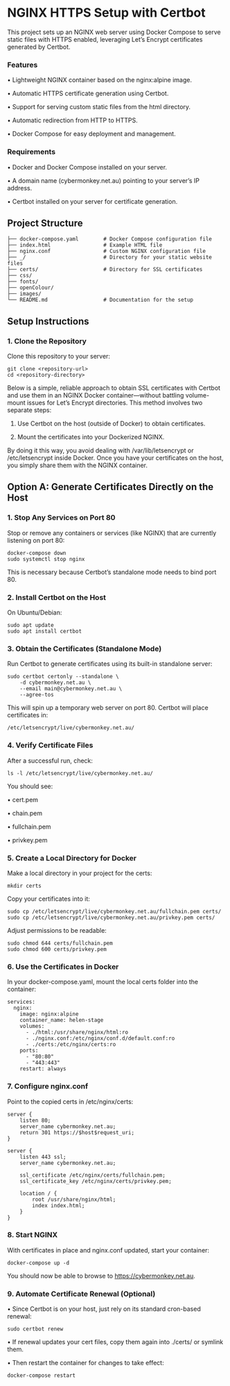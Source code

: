 # NGINX HTTPS Setup with Certbot

This project sets up an NGINX web server using Docker Compose to serve static files with HTTPS enabled, leveraging Let’s Encrypt certificates generated by Certbot.

### Features

• Lightweight NGINX container based on the nginx:alpine image.

• Automatic HTTPS certificate generation using Certbot.

• Support for serving custom static files from the html directory.

• Automatic redirection from HTTP to HTTPS.

• Docker Compose for easy deployment and management.
 

### Requirements

• Docker and Docker Compose installed on your server.
 
• A domain name (cybermonkey.net.au) pointing to your server’s IP address.
 
• Certbot installed on your server for certificate generation.

 

## Project Structure

```
├── docker-compose.yaml        # Docker Compose configuration file
├── index.html                 # Example HTML file
├── nginx.conf                 # Custom NGINX configuration file
├── _/                         # Directory for your static website files
├── certs/                     # Directory for SSL certificates
├── css/
├── fonts/
├── openColour/
├── images/
└── README.md                  # Documentation for the setup
```
## Setup Instructions

### 1. Clone the Repository

Clone this repository to your server:
```
git clone <repository-url>
cd <repository-directory>
```

Below is a simple, reliable approach to obtain SSL certificates with Certbot and use them in an NGINX Docker container—without battling volume-mount issues for Let’s Encrypt directories. This method involves two separate steps:
1.	Use Certbot on the host (outside of Docker) to obtain certificates.

2.	Mount the certificates into your Dockerized NGINX.

By doing it this way, you avoid dealing with /var/lib/letsencrypt or /etc/letsencrypt inside Docker. Once you have your certificates on the host, you simply share them with the NGINX container.

## Option A: Generate Certificates Directly on the Host
### 1.	Stop Any Services on Port 80
Stop or remove any containers or services (like NGINX) that are currently listening on port 80:
```
docker-compose down
sudo systemctl stop nginx
```
This is necessary because Certbot’s standalone mode needs to bind port 80.

### 2.	Install Certbot on the Host
On Ubuntu/Debian:
```
sudo apt update
sudo apt install certbot
```

### 3.	Obtain the Certificates (Standalone Mode)
Run Certbot to generate certificates using its built-in standalone server:
```
sudo certbot certonly --standalone \
    -d cybermonkey.net.au \
    --email main@cybermonkey.net.au \
    --agree-tos
```
This will spin up a temporary web server on port 80. Certbot will place certificates in:

```
/etc/letsencrypt/live/cybermonkey.net.au/
```


### 4.	Verify Certificate Files
After a successful run, check:

```
ls -l /etc/letsencrypt/live/cybermonkey.net.au/
```

You should see:

•	cert.pem

•	chain.pem

•	fullchain.pem

•	privkey.pem

### 5.	Create a Local Directory for Docker

Make a local directory in your project for the certs:
```
mkdir certs
```
Copy your certificates into it:
```
sudo cp /etc/letsencrypt/live/cybermonkey.net.au/fullchain.pem certs/
sudo cp /etc/letsencrypt/live/cybermonkey.net.au/privkey.pem certs/
```
Adjust permissions to be readable:
```
sudo chmod 644 certs/fullchain.pem
sudo chmod 600 certs/privkey.pem
```

### 6.	Use the Certificates in Docker
In your docker-compose.yaml, mount the local certs folder into the container:

```
services:
  nginx:
    image: nginx:alpine
    container_name: helen-stage
    volumes:
      - ./html:/usr/share/nginx/html:ro
      - ./nginx.conf:/etc/nginx/conf.d/default.conf:ro
      - ./certs:/etc/nginx/certs:ro
    ports:
      - "80:80"
      - "443:443"
    restart: always
```

### 7.	Configure nginx.conf
Point to the copied certs in /etc/nginx/certs:
```
server {
    listen 80;
    server_name cybermonkey.net.au;
    return 301 https://$host$request_uri;
}

server {
    listen 443 ssl;
    server_name cybermonkey.net.au;

    ssl_certificate /etc/nginx/certs/fullchain.pem;
    ssl_certificate_key /etc/nginx/certs/privkey.pem;

    location / {
        root /usr/share/nginx/html;
        index index.html;
    }
}
```

### 8.	Start NGINX
With certificates in place and nginx.conf updated, start your container:
```
docker-compose up -d
```
You should now be able to browse to https://cybermonkey.net.au.

### 9.	Automate Certificate Renewal (Optional)
•	Since Certbot is on your host, just rely on its standard cron-based renewal:
```
sudo certbot renew
```

•	If renewal updates your cert files, copy them again into ./certs/ or symlink them.

•	Then restart the container for changes to take effect:
```
docker-compose restart
```
